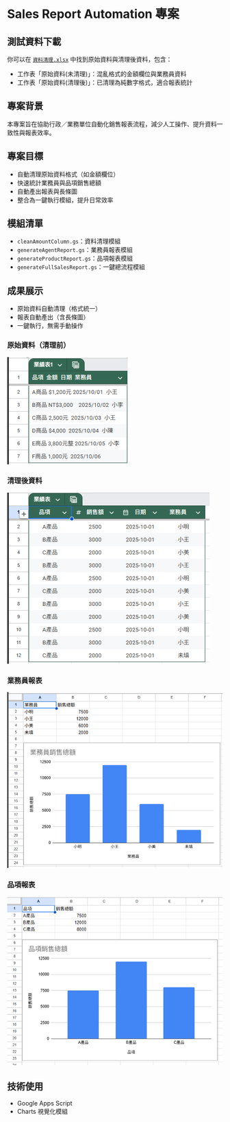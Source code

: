 # Sales Report Automation 專案

## 測試資料下載

你可以在 [`資料清理.xlsx`](資料清理.xlsx) 中找到原始資料與清理後資料，包含：

- 工作表「原始資料(未清理)」：混亂格式的金額欄位與業務員資料
- 工作表「原始資料(清理後)」：已清理為純數字格式，適合報表統計

## 專案背景
本專案旨在協助行政／業務單位自動化銷售報表流程，減少人工操作、提升資料一致性與報表效率。

## 專案目標
- 自動清理原始資料格式（如金額欄位）
- 快速統計業務員與品項銷售總額
- 自動產出報表與長條圖
- 整合為一鍵執行模組，提升日常效率

## 模組清單
- `cleanAmountColumn.gs`：資料清理模組
- `generateAgentReport.gs`：業務員報表模組
- `generateProductReport.gs`：品項報表模組
- `generateFullSalesReport.gs`：一鍵總流程模組

## 成果展示
- 原始資料自動清理（格式統一）
- 報表自動產出（含長條圖）
- 一鍵執行，無需手動操作

### 原始資料（清理前）
![原始資料](screenshots/original-data.png)

### 清理後資料
![清理後資料](screenshots/cleaned-data.png)

### 業務員報表
![業務員報表](screenshots/agent-report.png)

### 品項報表
![品項報表](screenshots/product-report.png)

## 技術使用
- Google Apps Script
- Charts 視覺化模組
